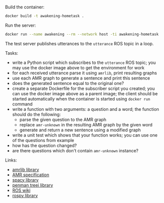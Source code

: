 Build the container:

```sh
docker build -t awakening-hometask .
```

Run the server:
```sh
docker run --name awakening --rm --network host -ti awakening-hometask
```

The test server publishes utterances to the `utterance` ROS topic in a loop.

Tasks:
- write a Python script which subscribes to the `utterance` ROS topic; you may
  use the docker image above to get the environment for work
- for each received utterance parse it using `amrlib`, print resulting graphs
- use each AMR graph to generate a sentence and print this sentence
- does the generated sentence equal to the original one?
- create a separate Dockerfile for the subscriber script you created; you can use the docker
  image above as a parent image; the client should be started automatically when
  the container is started using `docker run` command
- write a function with two arguments: a question and a word; the function
  should do the following:
  - parse the given question to the AMR graph
  - replace `amr-unknown` in the resulting AMR graph by the given word
  - generate and return a new sentence using a modified graph
- write a unit test which shows that your function works; you can use one of
  the questions from example
- how has the question changed?
- are there questions which don't contain `amr-unknown` instance?

Links:
- [amrlib library](https://github.com/bjascob/amrlib)
- [AMR specification](https://github.com/amrisi/amr-guidelines/blob/master/amr.md)
- [spacy library](https://spacy.io/)
- [penman treei library](https://github.com/goodmami/penman)
- [ROS wiki](http://wiki.ros.org/)
- [rospy library](http://wiki.ros.org/rospy)
